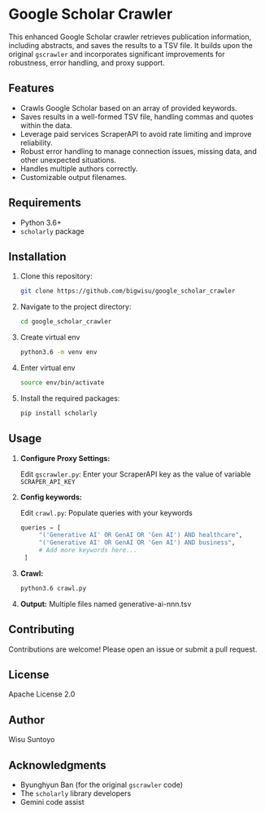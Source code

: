 # Google Scholar Crawler

This enhanced Google Scholar crawler retrieves publication information, including abstracts, and saves the results to a TSV file.  It builds upon the original `gscrawler` and incorporates significant improvements for robustness, error handling, and proxy support.

## Features

* Crawls Google Scholar based on an array of provided keywords.
* Saves results in a well-formed TSV file, handling commas and quotes within the data.
* Leverage paid services ScraperAPI to avoid rate limiting and improve reliability.
* Robust error handling to manage connection issues, missing data, and other unexpected situations.
* Handles multiple authors correctly.
* Customizable output filenames.

## Requirements

* Python 3.6+
* `scholarly` package

## Installation

1. Clone this repository:
   ```bash
   git clone https://github.com/bigwisu/google_scholar_crawler
   ```
2. Navigate to the project directory:
   ```bash
   cd google_scholar_crawler
   ```
3. Create virtual env
   ```bash
   python3.6 -m venv env
   ```
4. Enter virtual env
   ```bash
   source env/bin/activate
   ```
5. Install the required packages:
   ```bash
   pip install scholarly
   ```

## Usage

1. **Configure Proxy Settings:**

   Edit `gscrawler.py`:
   Enter your ScraperAPI key as the value of variable `SCRAPER_API_KEY`

2. **Config keywords:**

   Edit `crawl.py`:
   Populate queries with your keywords

   ```python
   queries = [
        "('Generative AI' OR GenAI OR 'Gen AI') AND healthcare",
        "('Generative AI' OR GenAI OR 'Gen AI') AND business",
        # Add more keywords here...
    ]
   ```
3. **Crawl:**

   ```bash
   python3.6 crawl.py
   ```

4. **Output:**
   Multiple files named generative-ai-nnn.tsv

## Contributing

Contributions are welcome!  Please open an issue or submit a pull request.

## License

Apache License 2.0

## Author

Wisu Suntoyo

## Acknowledgments

* Byunghyun Ban (for the original `gscrawler` code)
* The `scholarly` library developers
* Gemini code assist